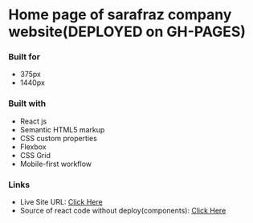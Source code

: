 # Home page of sarafraz company website(DEPLOYED on GH-PAGES)

### Built for
- 375px 
- 1440px

### Built with
- React js
- Semantic HTML5 markup
- CSS custom properties
- Flexbox
- CSS Grid
- Mobile-first workflow

### Links
- Live Site URL: [Click Here](https://sky-1991-sia.github.io/sarafraz-first-page-react/)
- Source of react code without deploy(components): [Click Here](https://github.com/sky-1991-sia/sarafraz-Homepage-reactCode)
